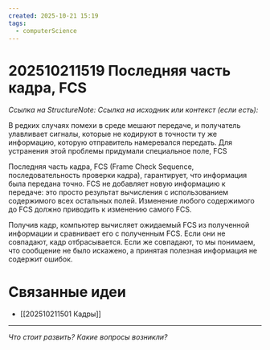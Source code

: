 ```yaml
---
created: 2025-10-21 15:19
tags:
  - computerScience
---
```

# 202510211519 Последняя часть кадра, FCS

*Ссылка на StructureNote:*
*Ссылка на исходник или контекст (если есть):*

В редких случаях помехи в среде мешают передаче, и получатель улавливает сигналы, которые не кодируют в точности ту же информацию, которую отправитель намеревался передать. Для устранения этой проблемы придумали специальное поле, FCS

Последняя часть кадра, FCS (Frame Check Sequence‚ последовательность проверки кадра), гарантирует, что информация была передана точно. FCS не добавляет новую информацию к передаче: это просто результат вычисления с использованием содержимого всех остальных полей. Изменение любого содержимого до FCS должно приводить к изменению самого FCS.

Получив кадр, компьютер вычисляет ожидаемый FCS из полученной информации и сравнивает его с полученным FCS. Если они не совпадают, кадр отбрасывается. Если же совпадают, то мы понимаем, что сообщение не было искажено‚ а принятая полезная информация не содержит ошибок.

# Связанные идеи

- [[202510211501 Кадры]]

---

*Что стоит развить? Какие вопросы возникли?*
